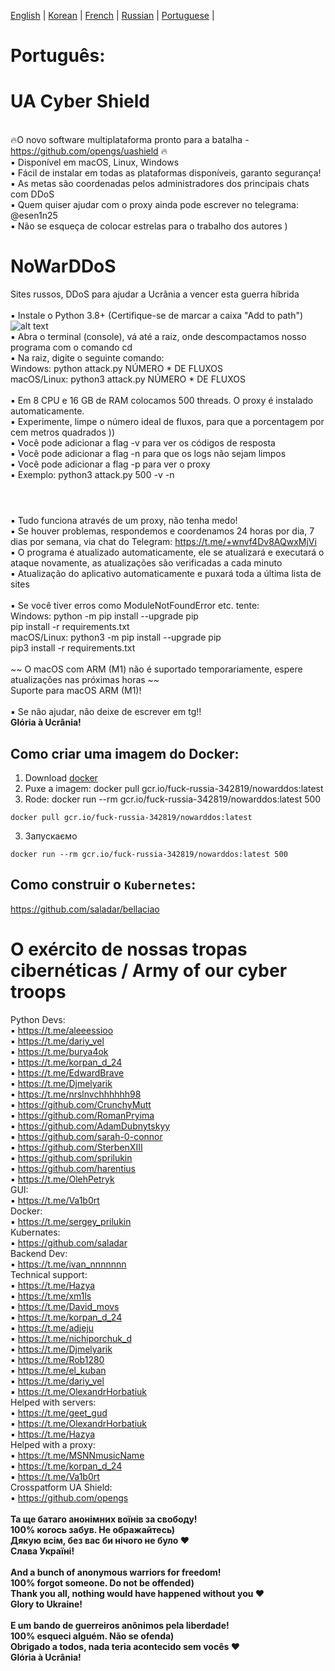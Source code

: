 [English](https://github.com/AlexTrushkovsky/NoWarDDoS/blob/main/README_en.md) | [Korean](https://github.com/AlexTrushkovsky/NoWarDDoS/blob/main/README_ko.md) | [French](https://github.com/AlexTrushkovsky/NoWarDDoS/blob/main/README_fr.md) | [Russian](https://github.com/AlexTrushkovsky/NoWarDDoS/blob/main/README_ru.md) | [Portuguese](https://github.com/phmpg/NoWarDDoS/blob/main/README_pt.md) |
# <b1>Português:</b1>

# UA Cyber Shield

<br />🔥O novo software multiplataforma pronto para a batalha - https://github.com/opengs/uashield 🔥
<br />▪ Disponível em macOS, Linux, Windows
<br />▪ Fácil de instalar em todas as plataformas disponíveis, garanto segurança!
<br />▪ As metas são coordenadas pelos administradores dos principais chats com DDoS
<br />▪ Quem quiser ajudar com o proxy ainda pode escrever no telegrama: @esen1n25
<br />▪ Não se esqueça de colocar estrelas para o trabalho dos autores )

# NoWarDDoS

Sites russos, DDoS para ajudar a Ucrânia a vencer esta guerra híbrida
<br />
<br />▪ Instale o Python 3.8+ (Certifique-se de marcar a caixa "Add to path")
![alt text](https://miro.medium.com/max/1344/0*7nOyowsPsGI19pZT.png)
<br />▪ Abra o terminal (console), vá até a raiz, onde descompactamos nosso programa com o comando cd
<br />▪ Na raiz, digite o seguinte comando:
<br /> Windows: python attack.py NÚMERO * DE FLUXOS
<br /> macOS/Linux: python3 attack.py NÚMERO * DE FLUXOS
<br />
<br />▪ Em 8 CPU e 16 GB de RAM colocamos 500 threads. O proxy é instalado automaticamente.
<br />▪ Experimente, limpe o número ideal de fluxos, para que a porcentagem por cem metros quadrados ))
<br />▪ Você pode adicionar a flag -v para ver os códigos de resposta
<br />▪ Você pode adicionar a flag -n para que os logs não sejam limpos
<br />▪ Você pode adicionar a flag -p para ver o proxy
<br />▪ Exemplo: python3 attack.py 500 -v -n
<br />

#

<br />▪ Tudo funciona através de um proxy, não tenha medo!
<br />▪ Se houver problemas, respondemos e coordenamos 24 horas por dia, 7 dias por semana, via chat do Telegram: https://t.me/+wnvf4Dv8AQwxMjVi
<br />▪ O programa é atualizado automaticamente, ele se atualizará e executará o ataque novamente, as atualizações são verificadas a cada minuto
<br />▪ Atualização do aplicativo automaticamente e puxará toda a última lista de sites
<br />
<br />▪ Se você tiver erros como ModuleNotFoundError etc. tente:
<br /> Windows: python -m pip install --upgrade pip
<br /> pip install -r requirements.txt
<br /> macOS/Linux: python3 -m pip install --upgrade pip
<br /> pip3 install -r requirements.txt
<br />
<br /> ~~ O macOS com ARM (M1) não é suportado temporariamente, espere atualizações nas próximas horas ~~
<br /> Suporte para macOS ARM (M1)!
<br />
<br />▪ Se não ajudar, não deixe de escrever em tg!!
<br />**Glória à Ucrânia!**

## Como criar uma imagem do Docker:

1. Download [docker](https://www.docker.com/)
2. Puxe a imagem: 
docker pull gcr.io/fuck-russia-342819/nowarddos:latest
3.	Rode:
docker run --rm gcr.io/fuck-russia-342819/nowarddos:latest 500

```shell
docker pull gcr.io/fuck-russia-342819/nowarddos:latest
```

3. Запускаємо

```shell
docker run --rm gcr.io/fuck-russia-342819/nowarddos:latest 500
```

## Como construir o `Kubernetes`:

https://github.com/saladar/bellaciao

# O exército de nossas tropas cibernéticas / Army of our cyber troops
Python Devs:
<br />    ▪ https://t.me/aleeessioo
<br />    ▪ https://t.me/dariy_vel
<br />    ▪ https://t.me/burya4ok
<br />    ▪ https://t.me/korpan_d_24
<br />    ▪ https://t.me/EdwardBrave
<br />    ▪ https://t.me/Djmelyarik
<br />    ▪ https://t.me/nrslnvchhhhhh98
<br />    ▪ https://github.com/CrunchyMutt
<br />    ▪ https://github.com/RomanPryima
<br />    ▪ https://github.com/AdamDubnytskyy
<br />    ▪ https://github.com/sarah-0-connor
<br />    ▪ https://github.com/SterbenXIII
<br />    ▪ https://github.com/sprilukin
<br />    ▪ https://github.com/harentius
<br />    ▪ https://t.me/OlehPetryk
<br />GUI:
<br />    ▪ https://t.me/Va1b0rt
<br />Docker:
<br />    ▪ https://t.me/sergey_prilukin
<br />Kubernates:
<br />    ▪ https://github.com/saladar
<br />Backend Dev:
<br />    ▪ https://t.me/ivan_nnnnnnn
<br />Technical support:
<br />    ▪ https://t.me/Hazya
<br />    ▪ https://t.me/xm1ls
<br />    ▪ https://t.me/David_movs
<br />    ▪ https://t.me/korpan_d_24
<br />    ▪ https://t.me/adjeju
<br />    ▪ https://t.me/nichiporchuk_d
<br />    ▪ https://t.me/Djmelyarik
<br />    ▪ https://t.me/Rob1280
<br />    ▪ https://t.me/el_kuban
<br />    ▪ https://t.me/dariy_vel
<br />    ▪ https://t.me/OlexandrHorbatiuk
<br />Helped with servers:
<br />    ▪ https://t.me/geet_gud
<br />    ▪ https://t.me/OlexandrHorbatiuk
<br />    ▪ https://t.me/Hazya
<br />Helped with a proxy:
<br />    ▪ https://t.me/MSNNmusicName
<br />    ▪ https://t.me/korpan_d_24
<br />    ▪ https://t.me/Va1b0rt
<br />Crosspatform UA Shield:
<br />    ▪ https://github.com/opengs
<br />
<br />**Та ще батаго анонімних воїнів за свободу!**
<br />**100% когось забув. Не ображайтесь)**
<br />**Дякую всім, без вас би нічого не було ❤️**
<br />**Слава Україні!**
<br />
<br />**And a bunch of anonymous warriors for freedom!**
<br />**100% forgot someone. Do not be offended)**
<br />**Thank you all, nothing would have happened without you ❤️**
<br />**Glory to Ukraine!**
<br />
<br />**E um bando de guerreiros anônimos pela liberdade!**
<br />**100% esqueci alguém. Não se ofenda)**
<br />**Obrigado a todos, nada teria acontecido sem vocês ❤️**
<br />**Glória à Ucrânia!**
<br />
